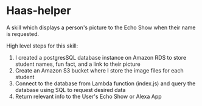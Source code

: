 # Haas-helper
A skill which displays a person's picture to the Echo Show when their name is requested.

High level steps for this skill:
1) I created a postgresSQL database instance on Amazon RDS to store student names, fun fact, and a link to their picture
2) Create an Amazon S3 bucket where I store the image files for each student
3) Connect to the database from Lambda function (index.js) and query the database using SQL to request desired data
4) Return relevant info to the User's Echo Show or Alexa App
